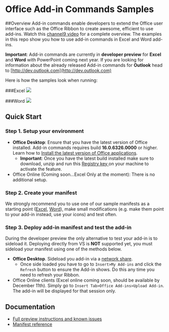 
# Office Add-in Commands Samples 

##Overview
Add-in commands enable developers to extend the Office user interface such as the Office Ribbon to create awesome, efficient to use add-ins. Watch this [channel9 video](https://channel9.msdn.com/Events/Visual-Studio/Connect-event-2015/316) for a complete overview. The examples in this repo show you how to use add-in commands in Excel and Word add-ins. 

**Important**: Add-in commands are currently in **developer preview** for **Excel** and **Word** with PowerPoint coming next year. If you are looking for information about the already released Add-in commands for **Outlook** head to [http://dev.outlook.com](http://dev.outlook.com)
 
Here is how the samples look when running: 


###Excel
![](http://i.imgur.com/OsRIk5E.png)

###Word
![](http://i.imgur.com/wrA6R3T.png)



## Quick Start
### Step 1. Setup your environment


- **Office Desktop**: Ensure that you have the latest version of Office installed. Add-in commands requires build **16.0.6326.0000** or higher. Learn how to [Install the latest version of Office applications](http://aka.ms/latestoffice). 
	- **Important**: Once you have the latest build installed make sure to download, unzip and run this [Registry key ](https://github.com/OfficeDev/Office-Add-in-Commands-Samples/raw/master/Tools/AddInCommandsUndark/EnableAppCmdXLWD.zip)on your machine to activate the feature. 
- Office Online (Coming soon...Excel Only at the moment): There is no additional setup. 

### Step 2. Create your manifest
We strongly recommend you to use one of our sample manifests as a starting point ([Excel](https://github.com/OfficeDev/Office-Add-in-Commands-Samples/blob/master/Excel/Manifest/ExcelAddinWithCommandsOnDataTab.xml), [Word](https://github.com/OfficeDev/Office-Add-in-Commands-Samples/blob/master/Word/manifest/CitationSample.xml)), make small modifications (e.g. make them point to your add-in instead, use your icons) and test often. 
 

### Step 3. Deploy add-in manifest and test the add-in
During the developer preview the only alternative to test your add-in is to sideload it. Deploying directly from VS is **NOT** supported yet, you must sideload your manifest using one of the methods below. 


- **Office Desktop**. Sideload you add-in via a [network share](https://msdn.microsoft.com/EN-US/library/office/fp123503.aspx). 
	- Once side loaded you have to go to `Insert>My Add-ins` and click the `Refresh` button to ensure the Add-in shows. Do this any time you need to refresh your Ribbon.
- Office Online clients (Excel online coming soon, should be available by December 11th). Simply go to `Insert Tab>Office Add-ins>Upload Add-in`. The add-in will be displayed for that session only. 


## Documentation
- [Full preview instructions and known issues](https://msdn.microsoft.com/EN-US/library/office/mt607161.aspx)
- [Manifest reference](https://msdn.microsoft.com/en-us/library/mt621545)



        
    
